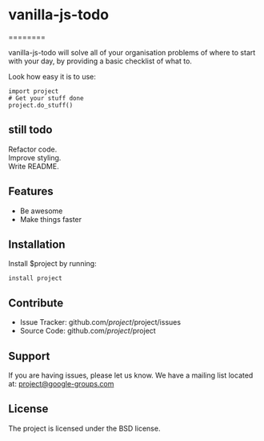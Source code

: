 # vanilla-js-todo
========

vanilla-js-todo will solve all of your organisation problems of where to start with your day,
by providing a basic checklist of what to.

Look how easy it is to use:

    import project
    # Get your stuff done
    project.do_stuff()

## still todo
Refactor code.<br>
Improve styling.<br>
Write README.<br>


Features
--------

- Be awesome
- Make things faster

Installation
------------

Install $project by running:

    install project

Contribute
----------

- Issue Tracker: github.com/$project/$project/issues
- Source Code: github.com/$project/$project

Support
-------

If you are having issues, please let us know.
We have a mailing list located at: project@google-groups.com

License
-------

The project is licensed under the BSD license.
